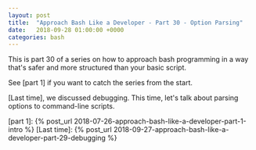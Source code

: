 ```yaml
---
layout: post
title:  "Approach Bash Like a Developer - Part 30 - Option Parsing"
date:   2018-09-28 01:00:00 +0000
categories: bash
---
```


This is part 30 of a series on how to approach bash programming in a way
that's safer and more structured than your basic script.

See [part 1] if you want to catch the series from the start.

[Last time], we discussed debugging.  This time, let's talk about
parsing options to command-line scripts.

  [part 1]:       {% post_url 2018-07-26-approach-bash-like-a-developer-part-1-intro                      %}
  [Last time]:    {% post_url 2018-09-27-approach-bash-like-a-developer-part-29-debugging                 %}
